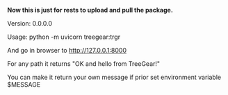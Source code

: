 **Now this is just for rests to upload and pull the package.**

Version: 0.0.0.0

Usage: python -m uvicorn treegear:trgr

And go in browser to http://127.0.0.1:8000

For any path it returns "OK and hello from TreeGear!"

You can make it return your own message if prior set environment variable $MESSAGE


